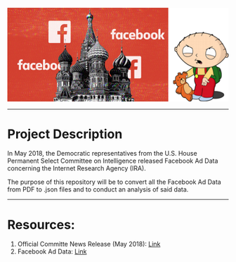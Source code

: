 ![Project Logo](https://github.com/ereidelbach/russianFacebookAds/blob/master/project_logo.png)

----

# Project Description

In May 2018, the Democratic representatives from the U.S. House Permanent Select Committee on Intelligence released Facebook Ad Data concerning the Internet Research Agency (IRA). 

The purpose of this repository will be to convert all the Facebook Ad Data from PDF to .json files and to conduct an analysis of said data. 

----

# Resources:

1. Official Committe News Release (May 2018): [Link][1]
2. Facebook Ad Data: [Link][2]

  [1]: https://democrats-intelligence.house.gov/facebook-ads/
  [2]: https://democrats-intelligence.house.gov/facebook-ads/social-media-advertisements.htm
